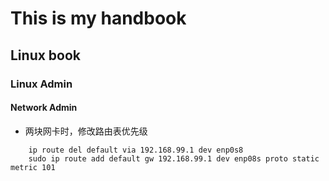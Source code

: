 # This is my handbook

## Linux book

### Linux Admin

#### Network Admin

- 两块网卡时，修改路由表优先级

```shell
    ip route del default via 192.168.99.1 dev enp0s8
    sudo ip route add default gw 192.168.99.1 dev enp08s proto static metric 101
```

  
